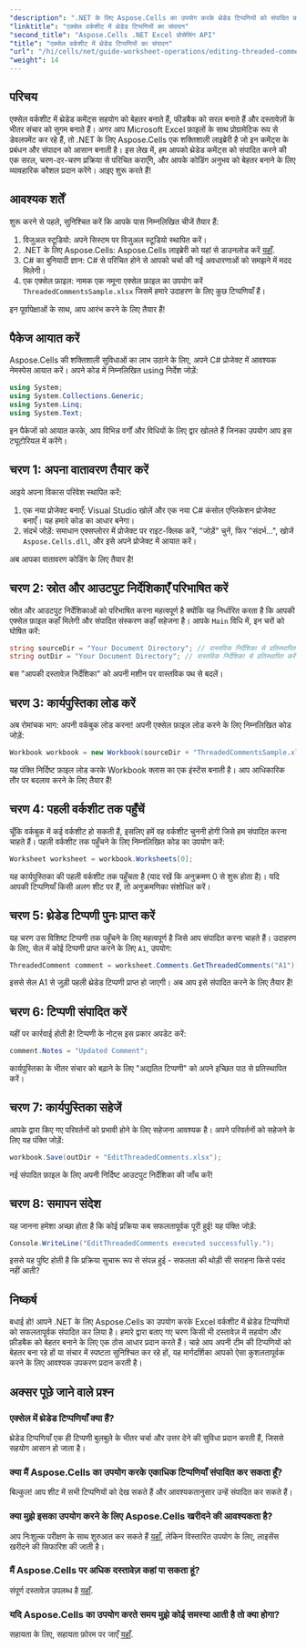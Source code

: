 ```yaml
---
"description": ".NET के लिए Aspose.Cells का उपयोग करके थ्रेडेड टिप्पणियों को संपादित करने पर हमारी विस्तृत मार्गदर्शिका के साथ Excel में सहयोग की पूरी क्षमता का लाभ उठाएँ। यह लेख आपके Excel वर्कशीट में संचार को बेहतर बनाने के लिए एक स्पष्ट, चरण-दर-चरण दृष्टिकोण प्रदान करता है।"
"linktitle": "एक्सेल वर्कशीट में थ्रेडेड टिप्पणियों का संपादन"
"second_title": "Aspose.Cells .NET Excel प्रोसेसिंग API"
"title": "एक्सेल वर्कशीट में थ्रेडेड टिप्पणियों का संपादन"
"url": "/hi/cells/net/guide-worksheet-operations/editing-threaded-comments/"
"weight": 14
---
```


## परिचय

एक्सेल वर्कशीट में थ्रेडेड कमेंट्स सहयोग को बेहतर बनाते हैं, फीडबैक को सरल बनाते हैं और दस्तावेज़ों के भीतर संचार को सुगम बनाते हैं। अगर आप Microsoft Excel फ़ाइलों के साथ प्रोग्रामेटिक रूप से डेवलपमेंट कर रहे हैं, तो .NET के लिए Aspose.Cells एक शक्तिशाली लाइब्रेरी है जो इन कमेंट्स के प्रबंधन और संपादन को आसान बनाती है। इस लेख में, हम आपको थ्रेडेड कमेंट्स को संपादित करने की एक सरल, चरण-दर-चरण प्रक्रिया से परिचित कराएँगे, और आपके कोडिंग अनुभव को बेहतर बनाने के लिए व्यावहारिक कौशल प्रदान करेंगे। आइए शुरू करते हैं!

## आवश्यक शर्तें
शुरू करने से पहले, सुनिश्चित करें कि आपके पास निम्नलिखित चीजें तैयार हैं:

1. विजुअल स्टूडियो: अपने सिस्टम पर विजुअल स्टूडियो स्थापित करें।
2. .NET के लिए Aspose.Cells: Aspose.Cells लाइब्रेरी को यहां से डाउनलोड करें [यहाँ](https://releases.aspose.com/cells/net/).
3. C# का बुनियादी ज्ञान: C# से परिचित होने से आपको चर्चा की गई अवधारणाओं को समझने में मदद मिलेगी।
4. एक एक्सेल फ़ाइल: नामक एक नमूना एक्सेल फ़ाइल का उपयोग करें `ThreadedCommentsSample.xlsx` जिसमें हमारे उदाहरण के लिए कुछ टिप्पणियाँ हैं।

इन पूर्वापेक्षाओं के साथ, आप आरंभ करने के लिए तैयार हैं!

## पैकेज आयात करें
Aspose.Cells की शक्तिशाली सुविधाओं का लाभ उठाने के लिए, अपने C# प्रोजेक्ट में आवश्यक नेमस्पेस आयात करें। अपने कोड में निम्नलिखित using निर्देश जोड़ें:

```csharp
using System;
using System.Collections.Generic;
using System.Linq;
using System.Text;
```

इन पैकेजों को आयात करके, आप विभिन्न वर्गों और विधियों के लिए द्वार खोलते हैं जिनका उपयोग आप इस ट्यूटोरियल में करेंगे।

## चरण 1: अपना वातावरण तैयार करें
आइये अपना विकास परिवेश स्थापित करें:

1. एक नया प्रोजेक्ट बनाएँ: Visual Studio खोलें और एक नया C# कंसोल एप्लिकेशन प्रोजेक्ट बनाएँ। यह हमारे कोड का आधार बनेगा।
2. संदर्भ जोड़ें: समाधान एक्सप्लोरर में प्रोजेक्ट पर राइट-क्लिक करें, "जोड़ें" चुनें, फिर "संदर्भ...", खोजें `Aspose.Cells.dll`, और इसे अपने प्रोजेक्ट में आयात करें।

अब आपका वातावरण कोडिंग के लिए तैयार है!

## चरण 2: स्रोत और आउटपुट निर्देशिकाएँ परिभाषित करें
स्रोत और आउटपुट निर्देशिकाओं को परिभाषित करना महत्वपूर्ण है क्योंकि यह निर्धारित करता है कि आपकी एक्सेल फ़ाइल कहाँ मिलेगी और संपादित संस्करण कहाँ सहेजना है। आपके `Main` विधि में, इन चरों को घोषित करें:

```csharp
string sourceDir = "Your Document Directory"; // वास्तविक निर्देशिका से प्रतिस्थापित करें
string outDir = "Your Document Directory"; // वास्तविक निर्देशिका से प्रतिस्थापित करें
```

बस "आपकी दस्तावेज़ निर्देशिका" को अपनी मशीन पर वास्तविक पथ से बदलें।

## चरण 3: कार्यपुस्तिका लोड करें
अब रोमांचक भाग: अपनी वर्कबुक लोड करना! अपनी एक्सेल फ़ाइल लोड करने के लिए निम्नलिखित कोड जोड़ें:

```csharp
Workbook workbook = new Workbook(sourceDir + "ThreadedCommentsSample.xlsx");
```

यह पंक्ति निर्दिष्ट फ़ाइल लोड करके Workbook क्लास का एक इंस्टेंस बनाती है। आप आधिकारिक तौर पर बदलाव करने के लिए तैयार हैं!

## चरण 4: पहली वर्कशीट तक पहुँचें
चूँकि वर्कबुक में कई वर्कशीट हो सकती हैं, इसलिए हमें वह वर्कशीट चुननी होगी जिसे हम संपादित करना चाहते हैं। पहली वर्कशीट तक पहुँचने के लिए निम्नलिखित कोड का उपयोग करें:

```csharp
Worksheet worksheet = workbook.Worksheets[0];
```

यह कार्यपुस्तिका की पहली वर्कशीट तक पहुँचता है (याद रखें कि अनुक्रमण 0 से शुरू होता है)। यदि आपकी टिप्पणियाँ किसी अलग शीट पर हैं, तो अनुक्रमणिका संशोधित करें।

## चरण 5: थ्रेडेड टिप्पणी पुनः प्राप्त करें
यह चरण उस विशिष्ट टिप्पणी तक पहुँचने के लिए महत्वपूर्ण है जिसे आप संपादित करना चाहते हैं। उदाहरण के लिए, सेल में कोई टिप्पणी प्राप्त करने के लिए `A1`, उपयोग:

```csharp
ThreadedComment comment = worksheet.Comments.GetThreadedComments("A1")[0];
```

इससे सेल A1 से जुड़ी पहली थ्रेडेड टिप्पणी प्राप्त हो जाएगी। अब आप इसे संपादित करने के लिए तैयार हैं!

## चरण 6: टिप्पणी संपादित करें
यहीं पर कार्रवाई होती है! टिप्पणी के नोट्स इस प्रकार अपडेट करें:

```csharp
comment.Notes = "Updated Comment";
```

कार्यपुस्तिका के भीतर संचार को बढ़ाने के लिए "अद्यतित टिप्पणी" को अपने इच्छित पाठ से प्रतिस्थापित करें।

## चरण 7: कार्यपुस्तिका सहेजें
आपके द्वारा किए गए परिवर्तनों को प्रभावी होने के लिए सहेजना आवश्यक है। अपने परिवर्तनों को सहेजने के लिए यह पंक्ति जोड़ें:

```csharp
workbook.Save(outDir + "EditThreadedComments.xlsx");
```

नई संपादित फ़ाइल के लिए अपनी निर्दिष्ट आउटपुट निर्देशिका की जाँच करें!

## चरण 8: समापन संदेश
यह जानना हमेशा अच्छा होता है कि कोई प्रक्रिया कब सफलतापूर्वक पूरी हुई! यह पंक्ति जोड़ें:

```csharp
Console.WriteLine("EditThreadedComments executed successfully.");
```

इससे यह पुष्टि होती है कि प्रक्रिया सुचारू रूप से संपन्न हुई - सफलता की थोड़ी सी सराहना किसे पसंद नहीं आती?

## निष्कर्ष
बधाई हो! आपने .NET के लिए Aspose.Cells का उपयोग करके Excel वर्कशीट में थ्रेडेड टिप्पणियों को सफलतापूर्वक संपादित कर लिया है। हमारे द्वारा बताए गए चरण किसी भी दस्तावेज़ में सहयोग और फ़ीडबैक को बेहतर बनाने के लिए एक ठोस आधार प्रदान करते हैं। चाहे आप अपनी टीम की टिप्पणियों को बेहतर बना रहे हों या संचार में स्पष्टता सुनिश्चित कर रहे हों, यह मार्गदर्शिका आपको ऐसा कुशलतापूर्वक करने के लिए आवश्यक उपकरण प्रदान करती है।

## अक्सर पूछे जाने वाले प्रश्न

### एक्सेल में थ्रेडेड टिप्पणियाँ क्या हैं?
थ्रेडेड टिप्पणियाँ एक ही टिप्पणी बुलबुले के भीतर चर्चा और उत्तर देने की सुविधा प्रदान करती हैं, जिससे सहयोग आसान हो जाता है।

### क्या मैं Aspose.Cells का उपयोग करके एकाधिक टिप्पणियाँ संपादित कर सकता हूँ?
बिल्कुल! आप शीट में सभी टिप्पणियों को देख सकते हैं और आवश्यकतानुसार उन्हें संपादित कर सकते हैं।

### क्या मुझे इसका उपयोग करने के लिए Aspose.Cells खरीदने की आवश्यकता है?
आप निःशुल्क परीक्षण के साथ शुरुआत कर सकते हैं [यहाँ](https://releases.aspose.com/), लेकिन विस्तारित उपयोग के लिए, लाइसेंस खरीदने की सिफारिश की जाती है।

### मैं Aspose.Cells पर अधिक दस्तावेज़ कहां पा सकता हूं?
संपूर्ण दस्तावेज़ उपलब्ध है [यहाँ](https://reference.aspose.com/cells/net/).

### यदि Aspose.Cells का उपयोग करते समय मुझे कोई समस्या आती है तो क्या होगा?
सहायता के लिए, सहायता फ़ोरम पर जाएँ [यहाँ](https://forum.aspose.com/c/cells/9).